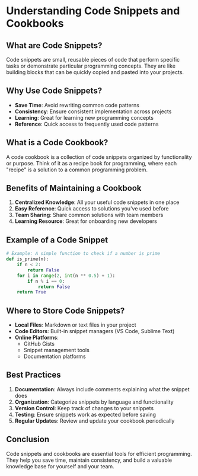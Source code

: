 # Understanding Code Snippets and Cookbooks

## What are Code Snippets?
Code snippets are small, reusable pieces of code that perform specific tasks or demonstrate particular programming concepts. They are like building blocks that can be quickly copied and pasted into your projects.

## Why Use Code Snippets?
- **Save Time**: Avoid rewriting common code patterns
- **Consistency**: Ensure consistent implementation across projects
- **Learning**: Great for learning new programming concepts
- **Reference**: Quick access to frequently used code patterns

## What is a Code Cookbook?
A code cookbook is a collection of code snippets organized by functionality or purpose. Think of it as a recipe book for programming, where each "recipe" is a solution to a common programming problem.

## Benefits of Maintaining a Cookbook
1. **Centralized Knowledge**: All your useful code snippets in one place
2. **Easy Reference**: Quick access to solutions you've used before
3. **Team Sharing**: Share common solutions with team members
4. **Learning Resource**: Great for onboarding new developers

## Example of a Code Snippet
```python
# Example: A simple function to check if a number is prime
def is_prime(n):
    if n < 2:
        return False
    for i in range(2, int(n ** 0.5) + 1):
        if n % i == 0:
            return False
    return True
```

## Where to Store Code Snippets?
- **Local Files**: Markdown or text files in your project
- **Code Editors**: Built-in snippet managers (VS Code, Sublime Text)
- **Online Platforms**: 
  - GitHub Gists
  - Snippet management tools
  - Documentation platforms

## Best Practices
1. **Documentation**: Always include comments explaining what the snippet does
2. **Organization**: Categorize snippets by language and functionality
3. **Version Control**: Keep track of changes to your snippets
4. **Testing**: Ensure snippets work as expected before saving
5. **Regular Updates**: Review and update your cookbook periodically

## Conclusion
Code snippets and cookbooks are essential tools for efficient programming. They help you save time, maintain consistency, and build a valuable knowledge base for yourself and your team. 
